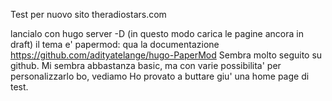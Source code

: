 Test per nuovo sito theradiostars.com

lancialo con 
hugo server -D (in questo modo carica le pagine ancora in draft)
il tema e' papermod: qua la documentazione
https://github.com/adityatelange/hugo-PaperMod
Sembra molto seguito su github.
Mi sembra abbastanza basic, ma con varie possibilita' per personalizzarlo
bo, vediamo
Ho provato a buttare giu' una home page di test.
